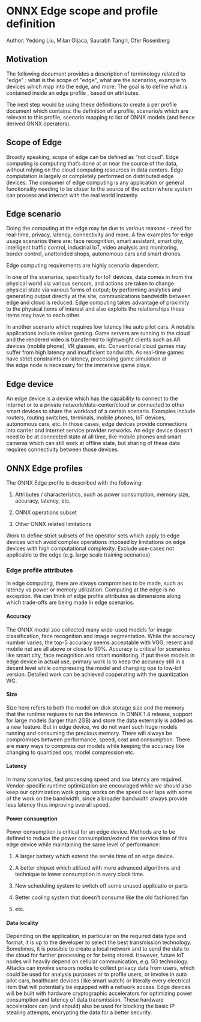 # ONNX Edge scope and profile definition
Author: Yedong Liu, Milan Oljaca, Saurabh Tangri, Ofer Rosenberg

## Motivation

The following document provides a description of terminology related to "edge" : what is the scope of "edge", what are the scenarios, example to devices which map into the edge, and more. The goal is to define what is contained inside an edge profile , based on attributes.

The next step would be using these definitions to create a per profile document which contains: the definition of a profile, scenario/s which are relevant to this profile, scenario mapping to list of ONNX models (and hence derived ONNX operators).

## Scope of Edge

Broadly speaking, scope of edge can be defined as "not cloud". Edge computing is computing that’s done at or near the source of the data, without relying on the cloud computing resources in data centers. Edge computation is largely or completely performed on distributed edge devices. The consumer of edge computing is any application or general functionality needing to be closer to the source of the action where system can process and interact with the real world instantly.

## Edge scenario

Doing the computing at the edge may be due to various reasons - need for real-time, privacy, latency, connectivity and more. A few examples for edge usage scenarios there are: face recognition, smart assistant, smart city, intelligent traffic control, industrial IoT, video analysis and monitoring, border control, unattended shops, autonomous cars and smart drones.

Edge computing requirements are highly scenario dependent.

In one of the scenarios, specifically for IoT devices, data comes in from the physical world via various sensors, and actions are taken to change physical state via various forms of output; by performing analytics and generating output directly at the site, communications bandwidth between edge and cloud is reduced. Edge computing takes advantage of proximity to the physical items of interest and also exploits the relationships those items may have to each other.

In another scenario which requires low latency like auto pilot cars. A notable applications include online gaming. Game servers are running in the cloud and the rendered video is transferred to lightweight clients such as AR devices (mobile phone), VR glasses, etc. Conventional cloud games may suffer from high latency and insufficient bandwidth. As real-time games have strict constraints on latency, processing game simulation at the edge node is necessary for the immersive game plays.


## Edge device

An edge device is a device which has the capability to connect to the internet or to a private network/data-center/cloud or connected to other smart devices to share the workload of a certain scenario. Examples include routers, routing switches, terminals, mobile phones, IoT devices, autonomous cars, etc. In those cases, edge devices provide connections into carrier and internet service provider networks. An edge device doesn't need to be at connected state at all time, like mobile phones and smart cameras which can still work at offline state, but sharing of these data requires connectivity between those devices.

## ONNX Edge profiles

The ONNX Edge profile is described with the following:

1. Attributes / characteristics, such as power consumption, memory size, accuracy, latency, etc.

2. ONNX operations subset

3. Other ONNX related limitations 

Work to define strict subsets of the operator sets which apply to edge devices which avoid complex operations imposed by limitations on edge devices with high computational complexity. Exclude use-cases not applicable to the edge (e.g. large scale training scenarios)


### Edge profile attributes

In edge computing, there are always compromises to be made, such as latency vs power or memory utilization. Computing at the edge is no exception. We can think of edge profile attributes as dimensions along which trade-offs are being made in edge scenarios.

#### Accuracy

The ONNX model zoo collected many wide-used models for image classification, face recognition and image segmentation. While the accuracy number varies, the top-5 accuracy seems acceptable with VGG, resent and mobile net are all above or close to 90%. Accuracy is critical for scenarios like smart city, face recognition and smart monitoring. If put these models in edge device in actual use, primary work is to keep the accuracy still in a decent level while compressing the model and changing ops to low-bit version. Detailed work can be achieved cooperating with the quantization WG.

#### Size

Size here refers to both the model on-disk storage size and the memory that the runtime reqiures to run the inference. In ONNX 1.4 release, support for large models (larger than 2GB) and store the data externally is added as a new feature. But in edge device, we do not want such huge models running and consuming the precious memory. There will always be compromises between performance, speed, cost and consumption. There are many ways to compress our models while keeping the accuracy like changing to quantized ops, model compression etc. 

#### Latency

In many scenarios, fast processing speed and low latency are required. Vendor-specific runtime optimization are encouraged while we should also keep our optimization work going. works on the speed over laps with some of the work on the bandwidth, since a broader bandwidth always provide less latency thus improving overall speed.

#### Power consumption

Power consumption is critical for an edge device. Methods are to be defined to reduce the power consumption/extend the service time of this edge device while maintaining the same level of performance:

1. A larger battery which extend the servie time of an edge device.

2. A better chipset which utilized with more advanced algorithms and technique to lower consumption in every clock time.

3. New scheduling system to switch off some unused applicatio or parts

4. Better cooling system that doesn't consume like the old fashioned fan

5. etc. 


#### Data locality

Depending on the application, in particular on the required data type and format, it is up to the developer to select the best transmission technology. Sometimes, it is possible to create a local network and to send the data to the cloud for further processing or for being stored. However, future IoT nodes will heavily depend on cellular communication, e.g. 5G technology.
Attacks can involve sensors nodes to collect privacy data from users, which could be used for analysis purposes or to profile users, or involve in auto pilot cars, healthcare devices (like smart watch) or literally every electrical item that will potentially be equipped with a network access. 
Edge devices will be built with hardware cryptographic accelerators for optimizing power consumption and latency of data transmission. These hardware accelerators can (and should) also be used for blocking the basic IP stealing attempts, encrypting the data for a better security.
